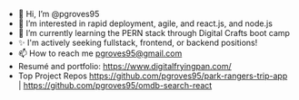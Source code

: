 - 👋 Hi, I’m @pgroves95 
- 👀 I’m interested in rapid deployment, agile, and react.js, and node.js
- 🌱 I’m currently learning the PERN stack through Digital Crafts boot camp
- ✨ I'm actively seeking fullstack, frontend, or backend positions!
- 📫 How to reach me pgroves95@gmail.com
- Resumé and portfolio:  https://www.digitalfryingpan.com/
- Top Project Repos https://github.com/pgroves95/park-rangers-trip-app | https://github.com/pgroves95/omdb-search-react

<!---
pgroves95/pgroves95 is a ✨ special ✨ repository because its `README.md` (this file) appears on your GitHub profile.
You can click the Preview link to take a look at your changes.
--->
